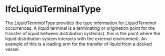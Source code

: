 IfcLiquidTerminalType
=====================

The _LiquidTerminalType_ provides the type information for _LiquidTerminal_ occurrences.
A liquid terminal is a terminating or origination point for the transfer of liquid between distribution system(s). this is the point where the liquid distribution system interacts with the external environment. An example of this is a loading arm for the transfer of liquid from a docked vessel.
